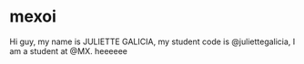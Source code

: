 # mexoi
Hi guy, my name is JULIETTE GALICIA, my student code is @juliettegalicia, I am a student at @MX. heeeeee
